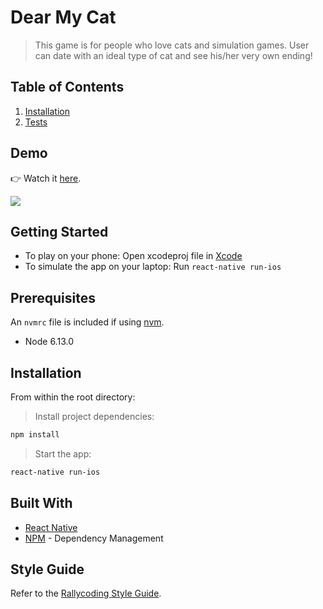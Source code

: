 # Dear My Cat

> This game is for people who love cats and simulation games. User can date with an ideal type of cat and see his/her very own ending!

## Table of Contents

1. [Installation](#installation)
2. [Tests](#running-the-tests)

## Demo
👉 Watch it <a href="https://youtu.be/li4cXbUKn8Q">here</a>.
<br>

<img src="https://media.giphy.com/media/1BeDBtMmZybiTeDDOO/giphy.gif">

## Getting Started

- To play on your phone: Open xcodeproj file in [Xcode](https://developer.apple.com/xcode/)
- To simulate the app on your laptop: Run `react-native run-ios`

## Prerequisites

An `nvmrc` file is included if using [nvm](https://github.com/creationix/nvm).

- Node 6.13.0

## Installation

From within the root directory:

> Install project dependencies:

```sh
npm install
```

> Start the app:

```sh
react-native run-ios
```

## Built With

* [React Native](https://reactjs.org/)
* [NPM](https://www.npmjs.com/) - Dependency Management


## Style Guide

Refer to the [Rallycoding Style Guide](https://github.com/StephenGrider/ESLint-Rallycoding).
